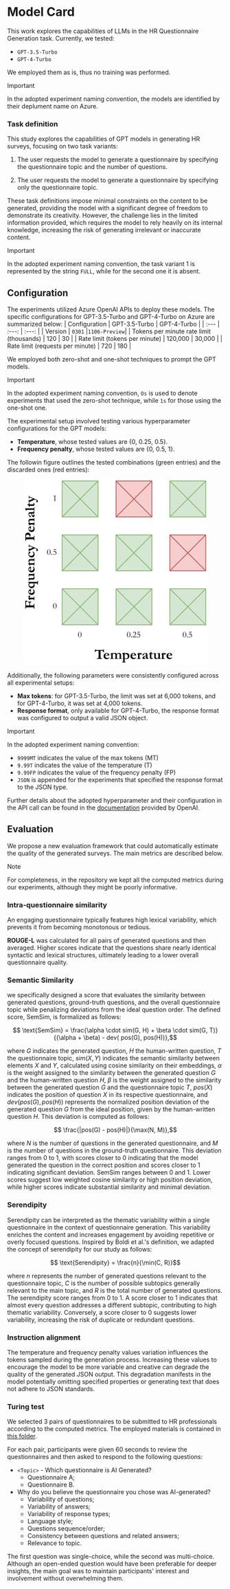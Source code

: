 Model Card
==============================

This work explores the capabilities of LLMs in the HR Questionnaire Generation task. Currently, we tested:
- `GPT-3.5-Turbo`
- `GPT-4-Turbo`

We employed them as is, thus no training was performed.

> [!IMPORTANT]
> In the adopted experiment naming convention, the models are identified by their deplument name on Azure.

### Task definition

This study explores the capabilities of GPT models in generating HR surveys, focusing on two task variants:

1. The user requests the model to generate a questionnaire by specifying the questionnaire topic and the number of questions.

2. The user requests the model to generate a questionnaire by specifying only the questionnaire topic.

These task definitions impose minimal constraints on the content to be generated, providing the model with a significant degree of freedom to demonstrate its creativity. However, the challenge lies in the limited information provided, which requires the model to rely heavily on its internal knowledge, increasing the risk of generating irrelevant or inaccurate content.

> [!IMPORTANT]
> In the adopted experiment naming convention, the task variant 1 is represented by the string `FULL`, while for the second one it is absent.


## Configuration

The experiments utilized Azure OpenAI APIs to deploy these models. The specific configurations for GPT-3.5-Turbo and GPT-4-Turbo on Azure are summarized below:
| Configuration                            | GPT-3.5-Turbo | GPT-4-Turbo  |
| :---                                     | :---:         |    :---:     |
| Version                                  | `0301`        |`1106-Preview`|
| Tokens per minute rate limit (thousands) | 120           | 30           |
| Rate limit (tokens per minute)           | 120,000       | 30,000       |
| Rate limit (requests per minute)         | 720           | 180          |

We employed both zero-shot and one-shot techniques to prompt the GPT models.

> [!IMPORTANT]
> In the adopted experiment naming convention, `Os` is used to denote experiments that used the zero-shot technique, while `1s` for those using the one-shot one.


The experimental setup involved testing various hyperparameter configurations for the GPT models:
- **Temperature**, whose tested values are {0, 0.25, 0.5}. 
- **Frequency penalty**, whose tested values are {0, 0.5, 1}.

The followin figure outlines the tested combinations (green entries) and the discarded ones (red entries):

<p align="center">
  <img src="/figures/params.png" alt="params">
</p>

Additionally, the following parameters were consistently configured across all experimental setups:
- **Max tokens**: for GPT-3.5-Turbo, the limit was set at 6,000 tokens, and for GPT-4-Turbo, it was set at 4,000 tokens.
- **Response format**, only available for GPT-4-Turbo, the response format was configured to output a valid JSON object.

> [!IMPORTANT]
> In the adopted experiment naming convention:
> - `9999MT` indicates the value of the max tokens (MT)
> - `9.99T` indicates the value of the temperature (T)
> - `9.99FP` indicates the value of the frequency penalty (FP)
> - `JSON` is appended for the experiments that specified the response format to the JSON type.

Further details about the adopted hyperparameter and their configuration in the API call can be found in the [documentation](https://platform.openai.com/docs/api-reference/chat/create) provided by OpenAI. 


## Evaluation

We propose a new evaluation framework that could automatically estimate the quality of the generated surveys. The main metrics are described below. 

> [!NOTE]
> For completeness, in the repository we kept all the computed metrics during our experiments, although they might be poorly informative.

### Intra-questionnaire similarity
An engaging questionnaire typically features high lexical variability, which prevents it from becoming monotonous or tedious.

**ROUGE-L** was calculated for all pairs of generated questions and then averaged. Higher scores indicate that the questions share nearly identical syntactic and lexical structures, ultimately leading to a lower overall questionnaire quality.


### Semantic Similarity
we specifically designed a score that evaluates the similarity between generated questions, ground-truth questions, and the overall questionnaire topic while penalizing deviations from the ideal question order. The defined score, SemSim, is formalized as follows:
```math
    \text{SemSim} = \frac{\alpha \cdot sim(G, H) + \beta \cdot sim(G, T)}{(\alpha + \beta) - dev( pos(G), pos(H))},
```
where $G$ indicates the generated question, $H$ the human-written question, $T$ the questionnaire topic, $sim( X, Y)$ indicates the semantic similarity between elements $X$ and $Y$, calculated using cosine similarity on their embeddings, $\alpha$ is the weight assigned to the similarity between the generated question $G$ and the human-written question $H$, $\beta$ is the weight assigned to the similarity between the generated question $G$ and the questionnaire topic $T$, $pos(X)$ indicates the position of question $X$ in its respective questionnaire, and $dev( pos(G), pos(H))$ represents the normalized position deviation of the generated question $G$ from the ideal position, given by the human-written question $H$. This deviation is computed as follows:
```math
        \frac{|pos(G) - pos(H)|}{\max(N, M)},
```
where $N$ is the number of questions in the generated questionnaire, and $M$ is the number of questions in the ground-truth questionnaire. This deviation ranges from 0 to 1, with scores closer to 0 indicating that the model generated the question in the correct position and scores closer to 1 indicating significant deviation. SemSim ranges between 0 and 1. Lower scores suggest low weighted cosine similarity or high position deviation, while higher scores indicate substantial similarity and minimal deviation.


### Serendipity

Serendipity can be interpreted as the thematic variability within a single questionnaire in the context of questionnaire generation. This variability enriches the content and increases engagement by avoiding repetitive or overly focused questions. Inspired by Boldi et al.'s definition, we adapted the concept of serendipity for our study as follows:
```math
    \text{Serendipity} = \frac{n}{\min(C, R)}
```
where $n$ represents the number of generated questions relevant to the questionnaire topic, $C$ is the number of possible subtopics generally relevant to the main topic, and $R$ is the total number of generated questions. The serendipity score ranges from 0 to 1. A score closer to 1 indicates that almost every question addresses a different subtopic, contributing to high thematic variability. Conversely, a score closer to 0 suggests lower variability, increasing the risk of duplicate or redundant questions.


### Instruction alignment

The temperature and frequency penalty values variation influences the tokens sampled during the generation process. Increasing these values to encourage the model to be more variable and creative can degrade the quality of the generated JSON output. This degradation manifests in the model potentially omitting specified properties or generating text that does not adhere to JSON standards.

### Turing test

We selected 3 pairs of questionnaires to be submitted to HR professionals according to the computed metrics. The employed materials is contained in [this folder](/results/turing_test/submitted).

For each pair, participants were given 60 seconds to review the questionnaires and then asked to respond to the following questions:

- `<Topic>` - Which questionnaire is AI Generated? 
    - Questionnaire A;
    - Questionnaire B.
-  Why do you believe the questionnaire you chose was AI-generated? 
    - Variability of questions;
    - Variability of answers;
    - Variability of response types;
    - Language style;
    - Questions sequence/order;
    - Consistency between questions and related answers;
    - Relevance to topic.

The first question was single-choice, while the second was multi-choice. Although an open-ended question would have been preferable for deeper insights, the main goal was to maintain participants' interest and involvement without overwhelming them.